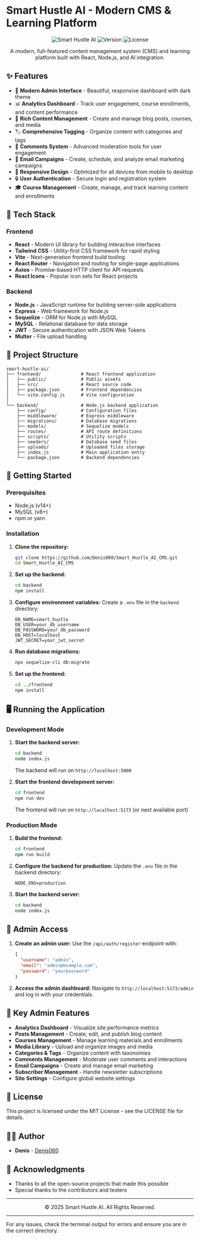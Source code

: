 # Smart Hustle AI - Modern CMS & Learning Platform

<div align="center">
  
![Smart Hustle AI](https://img.shields.io/badge/Smart_Hustle-AI-cyan.svg?style=for-the-badge)
![Version](https://img.shields.io/badge/Version-2.0.0-blue.svg?style=for-the-badge)
![License](https://img.shields.io/badge/License-MIT-green.svg?style=for-the-badge)

</div>

<div align="center">
  <p>A modern, full-featured content management system (CMS) and learning platform built with React, Node.js, and AI integration.</p>
</div>

## ✨ Features

- 🎨 **Modern Admin Interface** - Beautiful, responsive dashboard with dark theme
- 📊 **Analytics Dashboard** - Track user engagement, course enrollments, and content performance
- 📝 **Rich Content Management** - Create and manage blog posts, courses, and media
- 🏷️ **Comprehensive Tagging** - Organize content with categories and tags
- 💬 **Comments System** - Advanced moderation tools for user engagement
- 📧 **Email Campaigns** - Create, schedule, and analyze email marketing campaigns
- 📱 **Responsive Design** - Optimized for all devices from mobile to desktop
- 🔒 **User Authentication** - Secure login and registration system
- 🎓 **Course Management** - Create, manage, and track learning content and enrollments

## 🚀 Tech Stack

### Frontend
- **React** - Modern UI library for building interactive interfaces
- **Tailwind CSS** - Utility-first CSS framework for rapid styling
- **Vite** - Next-generation frontend build tooling
- **React Router** - Navigation and routing for single-page applications
- **Axios** - Promise-based HTTP client for API requests
- **React Icons** - Popular icon sets for React projects

### Backend
- **Node.js** - JavaScript runtime for building server-side applications
- **Express** - Web framework for Node.js
- **Sequelize** - ORM for Node.js with MySQL
- **MySQL** - Relational database for data storage
- **JWT** - Secure authentication with JSON Web Tokens
- **Multer** - File upload handling

## 📂 Project Structure

```
smart-hustle-ai/
├── frontend/               # React frontend application
│   ├── public/             # Public assets
│   ├── src/                # React source code
│   ├── package.json        # Frontend dependencies
│   └── vite.config.js      # Vite configuration
│
└── backend/                # Node.js backend application
    ├── config/             # Configuration files
    ├── middleware/         # Express middleware
    ├── migrations/         # Database migrations
    ├── models/             # Sequelize models
    ├── routes/             # API route definitions
    ├── scripts/            # Utility scripts
    ├── seeders/            # Database seed files
    ├── uploads/            # Uploaded files storage
    ├── index.js            # Main application entry
    └── package.json        # Backend dependencies
```

## 🏁 Getting Started

### Prerequisites

- Node.js (v14+)
- MySQL (v8+)
- npm or yarn

### Installation

1. **Clone the repository:**
   ```sh
   git clone https://github.com/Denis060/Smart_Hustle_AI_CMS.git
   cd Smart_Hustle_AI_CMS
   ```

2. **Set up the backend:**
   ```sh
   cd backend
   npm install
   ```

3. **Configure environment variables:**
   Create a `.env` file in the `backend` directory:
   ```
   DB_NAME=smart_hustle
   DB_USER=your_db_username
   DB_PASSWORD=your_db_password
   DB_HOST=localhost
   JWT_SECRET=your_jwt_secret
   ```

4. **Run database migrations:**
   ```sh
   npx sequelize-cli db:migrate
   ```

5. **Set up the frontend:**
   ```sh
   cd ../frontend
   npm install
   ```

## 🖥️ Running the Application

### Development Mode

1. **Start the backend server:**
   ```sh
   cd backend
   node index.js
   ```
   The backend will run on `http://localhost:5000`

2. **Start the frontend development server:**
   ```sh
   cd frontend
   npm run dev
   ```
   The frontend will run on `http://localhost:5173` (or next available port)

### Production Mode

1. **Build the frontend:**
   ```sh
   cd frontend
   npm run build
   ```

2. **Configure the backend for production:**
   Update the `.env` file in the backend directory:
   ```
   NODE_ENV=production
   ```

3. **Start the backend server:**
   ```sh
   cd backend
   node index.js
   ```

## 🔑 Admin Access

1. **Create an admin user:**
   Use the `/api/auth/register` endpoint with:
   ```json
   {
     "username": "admin",
     "email": "admin@example.com",
     "password": "yourpassword"
   }
   ```

2. **Access the admin dashboard:**
   Navigate to `http://localhost:5173/admin` and log in with your credentials.

## 📱 Key Admin Features

- **Analytics Dashboard** - Visualize site performance metrics
- **Posts Management** - Create, edit, and publish blog content
- **Courses Management** - Manage learning materials and enrollments
- **Media Library** - Upload and organize images and media
- **Categories & Tags** - Organize content with taxonomies
- **Comments Management** - Moderate user comments and interactions
- **Email Campaigns** - Create and manage email marketing
- **Subscriber Management** - Handle newsletter subscriptions
- **Site Settings** - Configure global website settings

## 📄 License

This project is licensed under the MIT License - see the LICENSE file for details.

## 👨‍💻 Author

- **Denis** - [Denis060](https://github.com/Denis060)

## 🙏 Acknowledgments

- Thanks to all the open-source projects that made this possible
- Special thanks to the contributors and testers

---

<div align="center">
  <p>© 2025 Smart Hustle AI. All Rights Reserved.</p>
</div>

---

For any issues, check the terminal output for errors and ensure you are in the correct directory.
